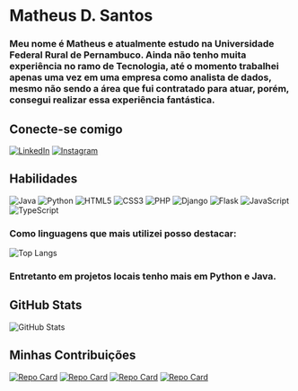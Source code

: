 # Matheus D. Santos

### Meu nome é Matheus e atualmente estudo na Universidade Federal Rural de Pernambuco. Ainda não tenho muita experiência no ramo de Tecnologia, até o momento trabalhei apenas uma vez em uma empresa como analista de dados, mesmo não sendo a área que fui contratado para atuar, porém, consegui realizar essa experiência fantástica. 

## Conecte-se comigo

[![LinkedIn](https://img.shields.io/badge/LinkedIn-000?style=for-the-badge&logo=linkedin&logoColor=0E76A8)](https://www.linkedin.com/in/matheussantossi/)
[![Instagram](https://img.shields.io/badge/Instagram-111?style=for-the-badge&logo=instagram)](https://www.instagram.com/matheusd.santosr/)

## Habilidades

![Java](https://img.shields.io/badge/Java-000?style=for-the-badge&logo=java)
![Python](https://img.shields.io/badge/Python-111?style=for-the-badge&logo=python)
![HTML5](https://img.shields.io/badge/HTML5-000?style=for-the-badge&logo=html5)
![CSS3](https://img.shields.io/badge/CSS3-111?style=for-the-badge&logo=css3&logoColor=264CE4)
![PHP](https://img.shields.io/badge/PHP-000?style=for-the-badge&logo=php)
![Django](https://img.shields.io/badge/Django-111?style=for-the-badge&logo=django)
![Flask](https://img.shields.io/badge/Flask-000?style=for-the-badge&logo=flask)
![JavaScript](https://img.shields.io/badge/JavaScript-111?style=for-the-badge&logo=javascript)
![TypeScript](https://img.shields.io/badge/TypeScript-000?style=for-the-badge&logo=typescript)
<!-- ![VBA](https://img.shields.io/badge/vba-000?style=for-the-badge&logo=vba) -->

### Como linguagens que mais utilizei posso destacar:

![Top Langs](https://github-readme-stats-git-masterrstaa-rickstaa.vercel.app/api/top-langs/?username=MatheusDSantossi&bg_color=000&border_color=30A3DC&title_color=E94D5F&text_color=FFF)

### Entretanto em projetos locais tenho mais em Python e Java.

## GitHub Stats

![GitHub Stats](https://github-readme-stats.vercel.app/api?username=MatheusDSantossi&theme=transparent&bg_color=000&border_color=30A3DC&show_icons=true&icon_color=30A3DC&title_color=E94D5F&text_color=FFF)

## Minhas Contribuições

[![Repo Card](https://github-readme-stats.vercel.app/api/pin/?username=MatheusDSantossi&repo=projeto-IHM&bg_color=000&border_color=30A3DC&show_icons=true&icon_color=30A3DC&title_color=E94D5F&text_color=FFF)](https://github.com/MatheusDSantossi/projeto-IHM)
[![Repo Card](https://github-readme-stats.vercel.app/api/pin/?username=MatheusDSantossi&repo=flutter-project&bg_color=111&border_color=30A3DC&show_icons=true&icon_color=30A3DC&title_color=E94D5F&text_color=FFF)](https://github.com/MatheusDSantossi/flutter-project)
[![Repo Card](https://github-readme-stats.vercel.app/api/pin/?username=MatheusDSantossi&repo=complete-resposive-blogger&bg_color=000&border_color=30A3DC&show_icons=true&icon_color=30A3DC&title_color=E94D5F&text_color=FFF)](https://github.com/MatheusDSantossi/complete-resposive-blogger)
[![Repo Card](https://github-readme-stats.vercel.app/api/pin/?username=MatheusDSantossi&repo=PHP_tutorial_code&bg_color=111&border_color=30A3DC&show_icons=true&icon_color=30A3DC&title_color=E94D5F&text_color=FFF)](https://github.com/MatheusDSantossi/PHP_tutorial_code)